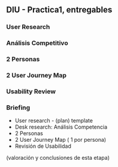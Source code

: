 ## DIU - Practica1, entregables

### User Research

### Análisis Competitivo

### 2 Personas

### 2 User Journey Map

### Usability Review

### Briefing

- User research - (plan) template 
- Desk research: Análisis Competencia 
- 2 Personas 
- 2 User Journey Map  ( 1 por persona)
- Revisión de Usabilidad 


(valoración y conclusiones de esta etapa)
